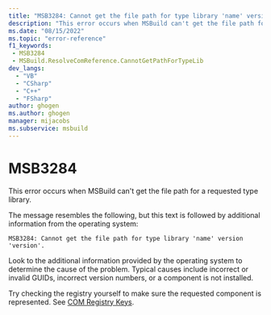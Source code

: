 ```yaml
---
title: "MSB3284: Cannot get the file path for type library 'name' version 'version'."
description: "This error occurs when MSBuild can't get the file path for a requested type library."
ms.date: "08/15/2022"
ms.topic: "error-reference"
f1_keywords:
 - MSB3284
 - MSBuild.ResolveComReference.CannotGetPathForTypeLib
dev_langs:
  - "VB"
  - "CSharp"
  - "C++"
  - "FSharp"
author: ghogen
ms.author: ghogen
manager: mijacobs
ms.subservice: msbuild
---
```

# MSB3284

This error occurs when MSBuild can't get the file path for a requested type library.

The message resembles the following, but this text is followed by additional information from the operating system:

```output
MSB3284: Cannot get the file path for type library 'name' version 'version'.
```

Look to the additional information provided by the operating system to determine the cause of the problem. Typical causes include incorrect or invalid GUIDs, incorrect version numbers, or a component is not installed.

Try checking the registry yourself to make sure the requested component is represented. See [COM Registry Keys](/windows/win32/com/com-registry-keys).
